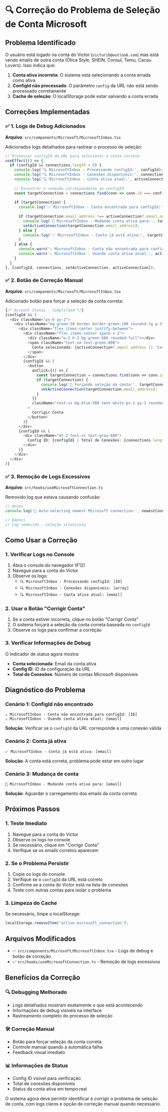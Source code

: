 # 🔍 Correção do Problema de Seleção de Conta Microsoft

## Problema Identificado

O usuário está logado na conta do Victor (`victurib@outlook.com`) mas está vendo emails de outra conta (Ótica Style, SHEIN, Consul, Temu, Cacau Lovers). Isso indica que:

1. **Conta ativa incorreta**: O sistema está selecionando a conta errada como ativa
2. **ConfigId não processado**: O parâmetro `config` da URL não está sendo processado corretamente
3. **Cache de seleção**: O localStorage pode estar salvando a conta errada

## Correções Implementadas

### ✅ 1. **Logs de Debug Adicionados**

**Arquivo**: `src/components/Microsoft/MicrosoftInbox.tsx`

Adicionados logs detalhados para rastrear o processo de seleção:

```typescript
// Processar configId da URL para selecionar a conta correta
useEffect(() => {
  if (configId && connections.length > 0) {
    console.log('🔍 MicrosoftInbox - Processando configId:', configId);
    console.log('🔍 MicrosoftInbox - Conexões disponíveis:', connections.map(c => ({ id: c.id, email: c.email_address })));
    console.log('🔍 MicrosoftInbox - Conta ativa atual:', activeConnection?.email_address);
    
    // Encontrar a conexão correspondente ao configId
    const targetConnection = connections.find(conn => conn.id === configId);
    
    if (targetConnection) {
      console.log('✅ MicrosoftInbox - Conta encontrada para configId:', targetConnection.email_address);
      
      if (targetConnection.email_address !== activeConnection?.email_address) {
        console.log('🔄 MicrosoftInbox - Mudando conta ativa para:', targetConnection.email_address);
        setActiveConnection(targetConnection.email_address);
      } else {
        console.log('✅ MicrosoftInbox - Conta já está ativa:', targetConnection.email_address);
      }
    } else {
      console.warn('⚠️ MicrosoftInbox - Conta não encontrada para configId:', configId);
      console.warn('⚠️ MicrosoftInbox - Usando conta ativa atual:', activeConnection?.email_address);
    }
  }
}, [configId, connections, setActiveConnection, activeConnection]);
```

### ✅ 2. **Botão de Correção Manual**

**Arquivo**: `src/components/Microsoft/MicrosoftInbox.tsx`

Adicionado botão para forçar a seleção da conta correta:

```typescript
{/* Account Status - Simplified */}
{configId && (
  <div className="px-6 py-2">
    <div className="bg-green-50 border border-green-200 rounded-lg p-3">
      <div className="flex items-center justify-between">
        <div className="flex items-center space-x-2">
          <div className="w-2 h-2 bg-green-500 rounded-full"></div>
          <span className="text-sm text-green-800">
            Conta selecionada: {activeConnection?.email_address || 'Carregando...'}
          </span>
        </div>
        {configId && (
          <button
            onClick={() => {
              const targetConnection = connections.find(conn => conn.id === configId);
              if (targetConnection) {
                console.log('🔄 Forçando seleção da conta:', targetConnection.email_address);
                setActiveConnection(targetConnection.email_address);
              }
            }}
            className="text-xs bg-blue-500 text-white px-2 py-1 rounded hover:bg-blue-600"
          >
            Corrigir Conta
          </button>
        )}
      </div>
      {configId && (
        <div className="mt-2 text-xs text-gray-600">
          Config ID: {configId} | Total de Conexões: {connections.length}
        </div>
      )}
    </div>
  </div>
)}
```

### ✅ 3. **Remoção de Logs Excessivos**

**Arquivo**: `src/hooks/useMicrosoftConnection.ts`

Removido log que estava causando confusão:

```typescript
// Antes
console.log('🔄 Auto-selecting newest Microsoft connection:', newestConnection.email_address);

// Depois
// Log removido - seleção silenciosa
```

## Como Usar a Correção

### 1. **Verificar Logs no Console**

1. Abra o console do navegador (F12)
2. Navegue para a conta do Victor
3. Observe os logs:
   - `🔍 MicrosoftInbox - Processando configId: [ID]`
   - `🔍 MicrosoftInbox - Conexões disponíveis: [array]`
   - `🔍 MicrosoftInbox - Conta ativa atual: [email]`

### 2. **Usar o Botão "Corrigir Conta"**

1. Se a conta estiver incorreta, clique no botão "Corrigir Conta"
2. O sistema forçará a seleção da conta correta baseada no `configId`
3. Observe os logs para confirmar a correção

### 3. **Verificar Informações de Debug**

O indicador de status agora mostra:
- **Conta selecionada**: Email da conta ativa
- **Config ID**: ID da configuração da URL
- **Total de Conexões**: Número de contas Microsoft disponíveis

## Diagnóstico do Problema

### **Cenário 1: ConfigId não encontrado**
```
⚠️ MicrosoftInbox - Conta não encontrada para configId: [ID]
⚠️ MicrosoftInbox - Usando conta ativa atual: [email]
```
**Solução**: Verificar se o `configId` da URL corresponde a uma conexão válida

### **Cenário 2: Conta já ativa**
```
✅ MicrosoftInbox - Conta já está ativa: [email]
```
**Solução**: A conta está correta, problema pode estar em outro lugar

### **Cenário 3: Mudança de conta**
```
🔄 MicrosoftInbox - Mudando conta ativa para: [email]
```
**Solução**: Aguardar o carregamento dos emails da conta correta

## Próximos Passos

### 1. **Teste Imediato**
1. Navegue para a conta do Victor
2. Observe os logs no console
3. Se necessário, clique em "Corrigir Conta"
4. Verifique se os emails corretos aparecem

### 2. **Se o Problema Persistir**
1. Copie os logs do console
2. Verifique se o `configId` da URL está correto
3. Confirme se a conta do Victor está na lista de conexões
4. Teste com outras contas para isolar o problema

### 3. **Limpeza do Cache**
Se necessário, limpe o localStorage:
```javascript
localStorage.removeItem('active_microsoft_connection');
```

## Arquivos Modificados

- ✅ `src/components/Microsoft/MicrosoftInbox.tsx` - Logs de debug e botão de correção
- ✅ `src/hooks/useMicrosoftConnection.ts` - Remoção de logs excessivos

## Benefícios da Correção

### 🔍 **Debugging Melhorado**
- Logs detalhados mostram exatamente o que está acontecendo
- Informações de debug visíveis na interface
- Rastreamento completo do processo de seleção

### 🛠️ **Correção Manual**
- Botão para forçar seleção da conta correta
- Controle manual quando a automática falha
- Feedback visual imediato

### 📊 **Informações de Status**
- Config ID visível para verificação
- Total de conexões disponíveis
- Status da conta ativa em tempo real

O sistema agora deve permitir identificar e corrigir o problema de seleção de conta, com logs claros e opção de correção manual quando necessário.
